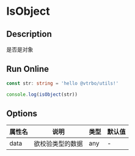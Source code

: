 # IsObject

## Description
是否是对象

## Run Online

<RunCode symbolize="is-object-PTO5LvGT" :language="ts" :dependency="`
function toRawType(data: any): string {
  return Object.prototype.toString.call(data).slice(8, -1)
}
function isType(data: any, type: string): boolean {
  return toRawType(data).toLowerCase() === type.toLowerCase()
}
function isObject(data: any): boolean {
  return isType(data, 'Object')
}`">

```ts
const str: string = 'hello @vtrbo/utils!'

console.log(isObject(str))
```

</RunCode>

## Options

<div class="utils-table">

| 属性名 | 说明 | 类型 | 默认值 |
| --- | --- | --- | --- |
| data | 欲校验类型的数据 | any | - |

</div>